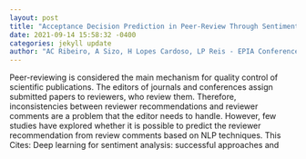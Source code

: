 ```yaml
--- 
layout: post 
title: "Acceptance Decision Prediction in Peer-Review Through Sentiment Analysis" 
date: 2021-09-14 15:58:32 -0400 
categories: jekyll update 
author: "AC Ribeiro, A Sizo, H Lopes Cardoso, LP Reis - EPIA Conference on Artificial , 2021" 
--- 
```

Peer-reviewing is considered the main mechanism for quality control of scientific publications. The editors of journals and conferences assign submitted papers to reviewers, who review them. Therefore, inconsistencies between reviewer recommendations and reviewer comments are a problem that the editor needs to handle. However, few studies have explored whether it is possible to predict the reviewer recommendation from review comments based on NLP techniques. This Cites: Deep learning for sentiment analysis: successful approaches and